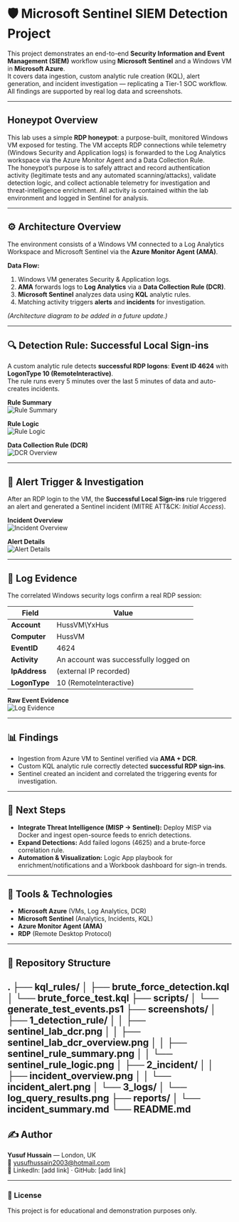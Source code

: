 # 🛡️ Microsoft Sentinel SIEM Detection Project

This project demonstrates an end-to-end **Security Information and Event Management (SIEM)** workflow using **Microsoft Sentinel** and a Windows VM in **Microsoft Azure**.  
It covers data ingestion, custom analytic rule creation (KQL), alert generation, and incident investigation — replicating a Tier-1 SOC workflow.  
All findings are supported by real log data and screenshots.

---

## Honeypot Overview

This lab uses a simple **RDP honeypot**: a purpose-built, monitored Windows VM exposed for testing. The VM accepts RDP connections while telemetry (Windows Security and Application logs) is forwarded to the Log Analytics workspace via the Azure Monitor Agent and a Data Collection Rule.  
The honeypot’s purpose is to safely attract and record authentication activity (legitimate tests and any automated scanning/attacks), validate detection logic, and collect actionable telemetry for investigation and threat-intelligence enrichment. All activity is contained within the lab environment and logged in Sentinel for analysis.

---

## ⚙️ Architecture Overview

The environment consists of a Windows VM connected to a Log Analytics Workspace and Microsoft Sentinel via the **Azure Monitor Agent (AMA)**.

**Data Flow:**
1. Windows VM generates Security & Application logs.
2. **AMA** forwards logs to **Log Analytics** via a **Data Collection Rule (DCR)**.
3. **Microsoft Sentinel** analyzes data using **KQL** analytic rules.
4. Matching activity triggers **alerts** and **incidents** for investigation.

*(Architecture diagram to be added in a future update.)*

---

## 🔍 Detection Rule: Successful Local Sign-ins

A custom analytic rule detects **successful RDP logons**: **Event ID 4624** with **LogonType 10 (RemoteInteractive)**.  
The rule runs every 5 minutes over the last 5 minutes of data and auto-creates incidents.

**Rule Summary**  
![Rule Summary](screenshots/1_detection_rule/sentinel_rule_summary.png)

**Rule Logic**  
![Rule Logic](screenshots/1_detection_rule/sentinel_rule_logic.png)

**Data Collection Rule (DCR)**  
![DCR Overview](screenshots/1_detection_rule/sentinel_lab_dcr_overview.png)

---

## 🚨 Alert Trigger & Investigation

After an RDP login to the VM, the **Successful Local Sign-ins** rule triggered an alert and generated a Sentinel incident (MITRE ATT&CK: *Initial Access*).

**Incident Overview**  
![Incident Overview](screenshots/2_incident/incident_overview.png)

**Alert Details**  
![Alert Details](screenshots/2_incident/incident_alert.png)

---

## 🧾 Log Evidence

The correlated Windows security logs confirm a real RDP session:

| Field | Value |
|-------|-------|
| **Account** | HussVM\YxHus |
| **Computer** | HussVM |
| **EventID** | 4624 |
| **Activity** | An account was successfully logged on |
| **IpAddress** | (external IP recorded) |
| **LogonType** | 10 (RemoteInteractive) |

**Raw Event Evidence**  
![Log Evidence](screenshots/3_logs/log_query_results.png)

---

## 📊 Findings

- Ingestion from Azure VM to Sentinel verified via **AMA + DCR**.  
- Custom KQL analytic rule correctly detected **successful RDP sign-ins**.  
- Sentinel created an incident and correlated the triggering events for investigation.  

---

## 🚀 Next Steps

- **Integrate Threat Intelligence (MISP → Sentinel):** Deploy MISP via Docker and ingest open-source feeds to enrich detections.  
- **Expand Detections:** Add failed logons (4625) and a brute-force correlation rule.  
- **Automation & Visualization:** Logic App playbook for enrichment/notifications and a Workbook dashboard for sign-in trends.

---

## 🧠 Tools & Technologies

- **Microsoft Azure** (VMs, Log Analytics, DCR)  
- **Microsoft Sentinel** (Analytics, Incidents, KQL)  
- **Azure Monitor Agent (AMA)**  
- **RDP** (Remote Desktop Protocol)

---

## 📁 Repository Structure

.
├── kql_rules/
│ ├── brute_force_detection.kql
│ └── brute_force_test.kql
├── scripts/
│ └── generate_test_events.ps1
├── screenshots/
│ ├── 1_detection_rule/
│ │ ├── sentinel_lab_dcr.png
│ │ ├── sentinel_lab_dcr_overview.png
│ │ ├── sentinel_rule_summary.png
│ │ └── sentinel_rule_logic.png
│ ├── 2_incident/
│ │ ├── incident_overview.png
│ │ └── incident_alert.png
│ └── 3_logs/
│ └── log_query_results.png
├── reports/
│ └── incident_summary.md
└── README.md
---

## ✍️ Author

**Yusuf Hussain** — London, UK  
📧 yusufhussain2003@hotmail.com  
🔗 LinkedIn: [add link] · GitHub: [add link]

---

### 🧾 License
This project is for educational and demonstration purposes only.
